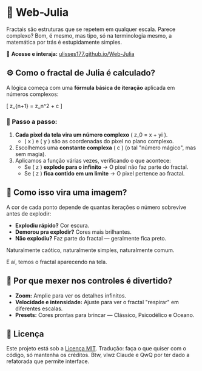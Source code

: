# 🧩 Web-Julia

Fractais são estruturas que se repetem em qualquer escala. Parece complexo? Bom, é mesmo, mas tipo, só na terminologia mesmo, a matemática por trás é estupidamente simples.

🔗 **Acesse e interaja:** [ulisses177.github.io/Web-Julia](https://ulisses177.github.io/Web-Julia/)

## ⚙️ Como o fractal de Julia é calculado?

A lógica começa com uma **fórmula básica de iteração** aplicada em números complexos:

\[ z_{n+1} = z_n^2 + c \]

### 🔬 Passo a passo:

1. **Cada pixel da tela vira um número complexo** \( z_0 = x + yi \).
    - \( x \) e \( y \) são as coordenadas do pixel no plano complexo.
2. Escolhemos uma **constante complexa** \( c \) (o tal "número mágico", mas sem magia).
3. Aplicamos a função várias vezes, verificando o que acontece:
    - Se \( z \) **explode para o infinito** → O pixel não faz parte do fractal.
    - Se \( z \) **fica contido em um limite** → O pixel pertence ao fractal.

## 🎨 Como isso vira uma imagem?

A cor de cada ponto depende de quantas iterações o número sobrevive antes de explodir:

- **Explodiu rápido?** Cor escura.
- **Demorou pra explodir?** Cores mais brilhantes.
- **Não explodiu?** Faz parte do fractal — geralmente fica preto.

Naturalmente caótico, naturalmente simples, naturalmente comum.

E aí, temos o fractal aparecendo na tela.

## 🔧 Por que mexer nos controles é divertido?

- **Zoom:** Amplie para ver os detalhes infinitos.
- **Velocidade e intensidade:** Ajuste para ver o fractal "respirar" em diferentes escalas.
- **Presets:** Cores prontas para brincar — Clássico, Psicodélico e Oceano.

## 📄 Licença

Este projeto está sob a [Licença MIT](https://opensource.org/licenses/MIT). Tradução: faça o que quiser com o código, só mantenha os créditos. Btw, vlwz Claude e QwQ por ter dado a refatorada que permite interface.


